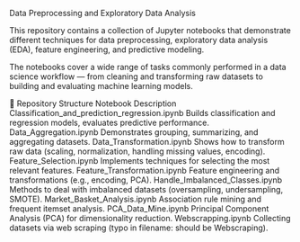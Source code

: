 Data Preprocessing and Exploratory Data Analysis

This repository contains a collection of Jupyter notebooks that demonstrate different techniques for data preprocessing, exploratory data analysis (EDA), feature engineering, and predictive modeling.

The notebooks cover a wide range of tasks commonly performed in a data science workflow — from cleaning and transforming raw datasets to building and evaluating machine learning models.

📂 Repository Structure
Notebook	Description
Classification_and_prediction_regression.ipynb	Builds classification and regression models, evaluates predictive performance.
Data_Aggregation.ipynb	Demonstrates grouping, summarizing, and aggregating datasets.
Data_Transformation.ipynb	Shows how to transform raw data (scaling, normalization, handling missing values, encoding).
Feature_Selection.ipynb	Implements techniques for selecting the most relevant features.
Feature_Transformation.ipynb	Feature engineering and transformations (e.g., encoding, PCA).
Handle_Imbalanced_Classes.ipynb	Methods to deal with imbalanced datasets (oversampling, undersampling, SMOTE).
Market_Basket_Analysis.ipynb	Association rule mining and frequent itemset analysis.
PCA_Data_Mine.ipynb	Principal Component Analysis (PCA) for dimensionality reduction.
Webscrapping.ipynb	Collecting datasets via web scraping (typo in filename: should be Webscraping).
